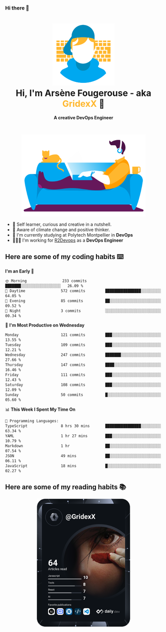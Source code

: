 ### Hi there 👋

<!--
**GridexX/gridexx** is a ✨ _special_ ✨ repository because its `README.md` (this file) appears on your GitHub profile.

Here are some ideas to get you started:

- 🔭 I’m currently working on ...
- 🌱 I’m currently learning ...
- 👯 I’m looking to collaborate on ...
- 🤔 I’m looking for help with ...
- 💬 Ask me about ...
- 📫 How to reach me: ...
- 😄 Pronouns: ...
- ⚡ Fun fact: ...
-->


<!-- Header -->
<h1 align="center">
  <img src="./images/user_profile.png" width="200">
  <br>
  Hi, I'm Arsène Fougerouse - aka <span style="color:#ffb72e">GridexX</span> 👋
</h1>


<p align="center">
  <b>A creative DevOps Engineer </b>
</p>
<br/>
<p align="center">
  <img src="./images/man_couch.png" width="400">
</p>

- 🎨 Self learner, curious and creative in a nutshell. 
- 🌱 Aware of climate change and positive thinker.
- 📕 I'm currently studying at Polytech Montpellier in **DevOps**
- 👨🏻‍💻 I'm working for [R2Devops](https://r2devops.io) as a **DevOps Engineer**


## Here are some of my coding habits ⌨️

<!-- Add a section about tech and Ops stack
  Like this one : https://github.com/Xanthus58#-tech-stack
-->
<!--START_SECTION:waka-->
**I'm an Early 🐤** 

```text
🌞 Morning                233 commits         ███████░░░░░░░░░░░░░░░░░░   26.09 % 
🌆 Daytime                572 commits         ████████████████░░░░░░░░░   64.05 % 
🌃 Evening                85 commits          ██░░░░░░░░░░░░░░░░░░░░░░░   09.52 % 
🌙 Night                  3 commits           ░░░░░░░░░░░░░░░░░░░░░░░░░   00.34 % 
```
📅 **I'm Most Productive on Wednesday** 

```text
Monday                   121 commits         ███░░░░░░░░░░░░░░░░░░░░░░   13.55 % 
Tuesday                  109 commits         ███░░░░░░░░░░░░░░░░░░░░░░   12.21 % 
Wednesday                247 commits         ███████░░░░░░░░░░░░░░░░░░   27.66 % 
Thursday                 147 commits         ████░░░░░░░░░░░░░░░░░░░░░   16.46 % 
Friday                   111 commits         ███░░░░░░░░░░░░░░░░░░░░░░   12.43 % 
Saturday                 108 commits         ███░░░░░░░░░░░░░░░░░░░░░░   12.09 % 
Sunday                   50 commits          █░░░░░░░░░░░░░░░░░░░░░░░░   05.60 % 
```


📊 **This Week I Spent My Time On** 

```text
💬 Programming Languages: 
TypeScript               8 hrs 30 mins       ████████████████░░░░░░░░░   63.34 % 
YAML                     1 hr 27 mins        ███░░░░░░░░░░░░░░░░░░░░░░   10.79 % 
Markdown                 1 hr                ██░░░░░░░░░░░░░░░░░░░░░░░   07.54 % 
JSON                     49 mins             ██░░░░░░░░░░░░░░░░░░░░░░░   06.11 % 
JavaScript               18 mins             █░░░░░░░░░░░░░░░░░░░░░░░░   02.27 % 
```


<!--END_SECTION:waka-->

## Here are some of my reading habits 📚
<div  align="center">
  <img src="./images/devcard.svg" width="300">
</div>
